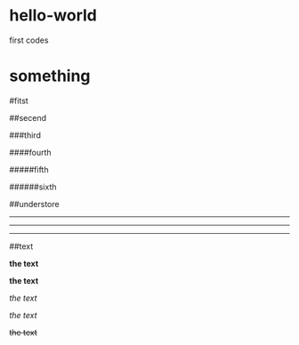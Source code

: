 # hello-world

first codes

# something

#fitst

##secend

###third

####fourth

#####fifth

######sixth

##understore

___
---
***

##text

**the text**

__the text__

*the text*

_the text_

~~the text~~



